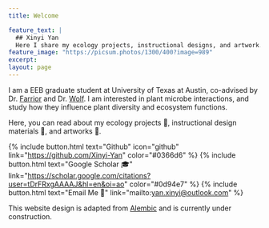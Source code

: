 ```yaml
---
title: Welcome

feature_text: |
  ## Xinyi Yan
  Here I share my ecology projects, instructional designs, and artwork.
feature_image: "https://picsum.photos/1300/400?image=989"
excerpt: 
layout: page
---
```


I am a EEB graduate student at University of Texas at Austin, co-advised by Dr. [Farrior](https://sites.cns.utexas.edu/cfarrior) and Dr. [Wolf](https://ameliawolf.weebly.com/). I am interested in plant microbe interactions, and study how they influence plant diversity and ecosystem functions.

Here, you can read about my ecology projects 🌲, instructional design materials 📝, and artworks 🎨.  

{% include button.html text="Github" icon="github" link="https://github.com/Xinyi-Yan" color="#0366d6" %} {% include button.html text="Google Scholar 🎓" link="https://scholar.google.com/citations?user=tDrFRxgAAAAJ&hl=en&oi=ao" color="#0d94e7" %} {% include button.html text="Email Me 📧" link="mailto:yan.xinyi@outlook.com" %} 

This website design is adapted from [Alembic](https://alembic.darn.es/) and is currently under construction. 
